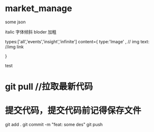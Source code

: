 # market_manage
some json



italic 字体倾斜
bloder 加粗

types:['all','events','insight','infinite']
content={
    type:'Image' , // img
    text: //img link

}


test 



# git pull //拉取最新代码


# 提交代码，提交代码前记得保存文件

git add . 
git commit -m "feat: some des"
git push 
